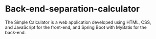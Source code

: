 # Back-end-separation-calculator
The Simple Calculator is a web application developed using HTML, CSS, and JavaScript for the front-end, and Spring Boot with MyBatis for the back-end.
